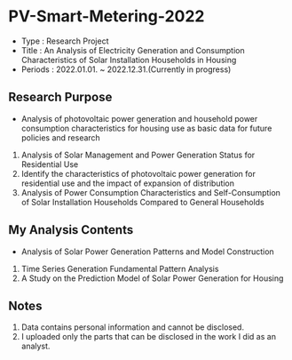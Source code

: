 # **PV-Smart-Metering-2022**
* Type : Research Project
* Title : An Analysis of Electricity Generation and Consumption Characteristics of Solar Installation Households in Housing
* Periods : 2022.01.01. ~ 2022.12.31.(Currently in progress)

## **Research Purpose**
* Analysis of photovoltaic power generation and household power consumption characteristics for housing use as basic data for future policies and research
1. Analysis of Solar Management and Power Generation Status for Residential Use
2. Identify the characteristics of photovoltaic power generation for residential use and the impact of expansion of distribution
3. Analysis of Power Consumption Characteristics and Self-Consumption of Solar Installation Households Compared to General Households

## **My Analysis Contents**
* Analysis of Solar Power Generation Patterns and Model Construction
1. Time Series Generation Fundamental Pattern Analysis
2. A Study on the Prediction Model of Solar Power Generation for Housing

## **Notes**
1. Data contains personal information and cannot be disclosed.
2. I uploaded only the parts that can be disclosed in the work I did as an analyst.
